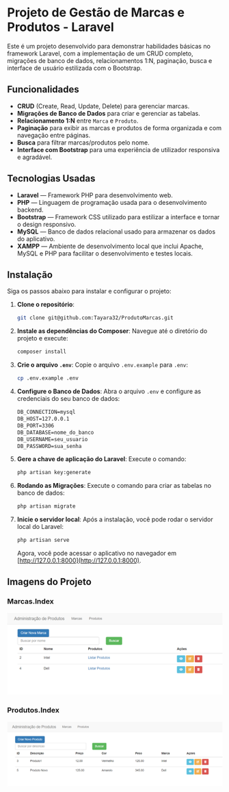 # Projeto de Gestão de Marcas e Produtos - Laravel

Este é um projeto desenvolvido para demonstrar habilidades básicas no framework Laravel, com a implementação de um CRUD completo, migrações de banco de dados, relacionamentos 1:N, paginação, busca e interface de usuário estilizada com o Bootstrap.

## Funcionalidades

- **CRUD** (Create, Read, Update, Delete) para gerenciar marcas.
- **Migrações de Banco de Dados** para criar e gerenciar as tabelas.
- **Relacionamento 1:N** entre `Marca` e `Produto`.
- **Paginação** para exibir as marcas e produtos de forma organizada e com navegação entre páginas.
- **Busca** para filtrar marcas/produtos pelo nome.
- **Interface com Bootstrap** para uma experiência de utilizador responsiva e agradável.

## Tecnologias Usadas

- **Laravel** — Framework PHP para desenvolvimento web.
- **PHP** — Linguagem de programação usada para o desenvolvimento backend.
- **Bootstrap** — Framework CSS utilizado para estilizar a interface e tornar o design responsivo.
- **MySQL** — Banco de dados relacional usado para armazenar os dados do aplicativo.
- **XAMPP** — Ambiente de desenvolvimento local que inclui Apache, MySQL e PHP para facilitar o desenvolvimento e testes locais.

## Instalação

Siga os passos abaixo para instalar e configurar o projeto:

1. **Clone o repositório**:
    ```bash
    git clone git@github.com:Tayara32/ProdutoMarcas.git
    ```

2. **Instale as dependências do Composer**:
   Navegue até o diretório do projeto e execute:
    ```bash
    composer install
    ```

3. **Crie o arquivo `.env`**:
   Copie o arquivo `.env.example` para `.env`:
    ```bash
    cp .env.example .env
    ```

4. **Configure o Banco de Dados**:
   Abra o arquivo `.env` e configure as credenciais do seu banco de dados:

    ```dotenv
    DB_CONNECTION=mysql
    DB_HOST=127.0.0.1
    DB_PORT=3306 
    DB_DATABASE=nome_do_banco
    DB_USERNAME=seu_usuario
    DB_PASSWORD=sua_senha
    ```

5. **Gere a chave de aplicação do Laravel**:
   Execute o comando:
    ```bash
    php artisan key:generate
    ```

6. **Rodando as Migrações**:
   Execute o comando para criar as tabelas no banco de dados:
    ```bash
    php artisan migrate
    ```

7. **Inicie o servidor local**:
   Após a instalação, você pode rodar o servidor local do Laravel:
    ```bash
    php artisan serve
    ```

   Agora, você pode acessar o aplicativo no navegador em [http://127.0.0.1:8000](http://127.0.0.1:8000).

## Imagens do Projeto

### Marcas.Index
![Marcas.Index](public/img/marcas_index.png)

### Produtos.Index
![Marcas.Index](public/img/produtos_index.png)
